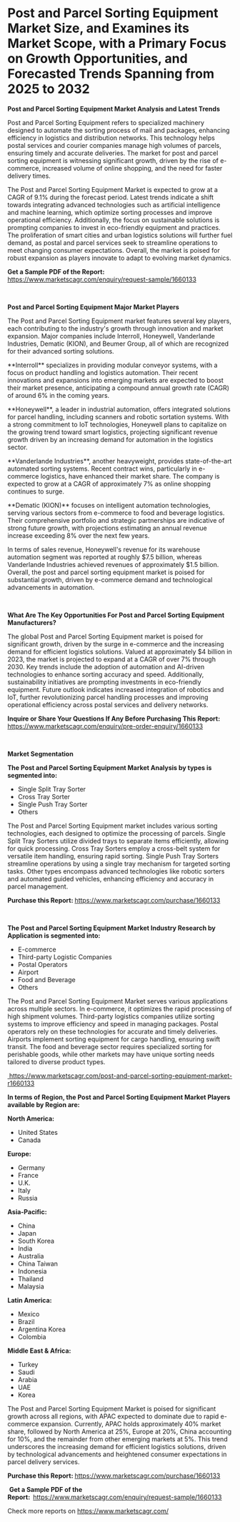 <p><h1>Post and Parcel Sorting Equipment Market Size, and Examines its Market Scope, with a Primary Focus on Growth Opportunities, and Forecasted Trends Spanning from 2025 to 2032</h1></p><p><strong>Post and Parcel Sorting Equipment Market Analysis and Latest Trends</strong></p>
<p><p>Post and Parcel Sorting Equipment refers to specialized machinery designed to automate the sorting process of mail and packages, enhancing efficiency in logistics and distribution networks. This technology helps postal services and courier companies manage high volumes of parcels, ensuring timely and accurate deliveries. The market for post and parcel sorting equipment is witnessing significant growth, driven by the rise of e-commerce, increased volume of online shopping, and the need for faster delivery times.</p><p>The Post and Parcel Sorting Equipment Market is expected to grow at a CAGR of 9.1% during the forecast period. Latest trends indicate a shift towards integrating advanced technologies such as artificial intelligence and machine learning, which optimize sorting processes and improve operational efficiency. Additionally, the focus on sustainable solutions is prompting companies to invest in eco-friendly equipment and practices. The proliferation of smart cities and urban logistics solutions will further fuel demand, as postal and parcel services seek to streamline operations to meet changing consumer expectations. Overall, the market is poised for robust expansion as players innovate to adapt to evolving market dynamics.</p></p>
<p><strong>Get a Sample PDF of the Report:&nbsp;</strong> <a href="https://www.marketscagr.com/enquiry/request-sample/1660133?utm_campaign=1889&utm_medium=2&utm_source=Github&utm_content=ia&utm_term=17012025&utm_id=post-and-parcel-sorting-equipment">https://www.marketscagr.com/enquiry/request-sample/1660133</a></p>
<p>&nbsp;</p>
<p><strong>Post and Parcel Sorting Equipment Major Market Players</strong></p>
<p><p>The Post and Parcel Sorting Equipment market features several key players, each contributing to the industry's growth through innovation and market expansion. Major companies include Interroll, Honeywell, Vanderlande Industries, Dematic (KION), and Beumer Group, all of which are recognized for their advanced sorting solutions.</p><p>**Interroll** specializes in providing modular conveyor systems, with a focus on product handling and logistics automation. Their recent innovations and expansions into emerging markets are expected to boost their market presence, anticipating a compound annual growth rate (CAGR) of around 6% in the coming years.</p><p>**Honeywell**, a leader in industrial automation, offers integrated solutions for parcel handling, including scanners and robotic sortation systems. With a strong commitment to IoT technologies, Honeywell plans to capitalize on the growing trend toward smart logistics, projecting significant revenue growth driven by an increasing demand for automation in the logistics sector.</p><p>**Vanderlande Industries**, another heavyweight, provides state-of-the-art automated sorting systems. Recent contract wins, particularly in e-commerce logistics, have enhanced their market share. The company is expected to grow at a CAGR of approximately 7% as online shopping continues to surge.</p><p>**Dematic (KION)** focuses on intelligent automation technologies, serving various sectors from e-commerce to food and beverage logistics. Their comprehensive portfolio and strategic partnerships are indicative of strong future growth, with projections estimating an annual revenue increase exceeding 8% over the next few years.</p><p>In terms of sales revenue, Honeywell's revenue for its warehouse automation segment was reported at roughly $7.5 billion, whereas Vanderlande Industries achieved revenues of approximately $1.5 billion. Overall, the post and parcel sorting equipment market is poised for substantial growth, driven by e-commerce demand and technological advancements in automation.</p></p>
<p>&nbsp;</p>
<p><strong>What Are The Key Opportunities For Post and Parcel Sorting Equipment Manufacturers?</strong></p>
<p><p>The global Post and Parcel Sorting Equipment market is poised for significant growth, driven by the surge in e-commerce and the increasing demand for efficient logistics solutions. Valued at approximately $4 billion in 2023, the market is projected to expand at a CAGR of over 7% through 2030. Key trends include the adoption of automation and AI-driven technologies to enhance sorting accuracy and speed. Additionally, sustainability initiatives are prompting investments in eco-friendly equipment. Future outlook indicates increased integration of robotics and IoT, further revolutionizing parcel handling processes and improving operational efficiency across postal services and delivery networks.</p></p>
<p><strong>Inquire or Share Your Questions If Any Before Purchasing This Report:</strong> <a href="https://www.marketscagr.com/enquiry/pre-order-enquiry/1660133?utm_campaign=1889&utm_medium=2&utm_source=Github&utm_content=ia&utm_term=17012025&utm_id=post-and-parcel-sorting-equipment">https://www.marketscagr.com/enquiry/pre-order-enquiry/1660133</a></p>
<p>&nbsp;</p>
<p><strong>Market Segmentation</strong></p>
<p><strong>The Post and Parcel Sorting Equipment Market Analysis by types is segmented into:</strong></p>
<p><ul><li>Single Split Tray Sorter</li><li>Cross Tray Sorter</li><li>Single Push Tray Sorter</li><li>Others</li></ul></p>
<p><p>The Post and Parcel Sorting Equipment market includes various sorting technologies, each designed to optimize the processing of parcels. Single Split Tray Sorters utilize divided trays to separate items efficiently, allowing for quick processing. Cross Tray Sorters employ a cross-belt system for versatile item handling, ensuring rapid sorting. Single Push Tray Sorters streamline operations by using a single tray mechanism for targeted sorting tasks. Other types encompass advanced technologies like robotic sorters and automated guided vehicles, enhancing efficiency and accuracy in parcel management.</p></p>
<p><strong>Purchase this Report:&nbsp;</strong><a href="https://www.marketscagr.com/purchase/1660133?utm_campaign=1889&utm_medium=2&utm_source=Github&utm_content=ia&utm_term=17012025&utm_id=post-and-parcel-sorting-equipment">https://www.marketscagr.com/purchase/1660133</a></p>
<p>&nbsp;</p>
<p><strong>The Post and Parcel Sorting Equipment Market Industry Research by Application is segmented into:</strong></p>
<p><ul><li>E-commerce</li><li>Third-party Logistic Companies</li><li>Postal Operators</li><li>Airport</li><li>Food and Beverage</li><li>Others</li></ul></p>
<p><p>The Post and Parcel Sorting Equipment Market serves various applications across multiple sectors. In e-commerce, it optimizes the rapid processing of high shipment volumes. Third-party logistics companies utilize sorting systems to improve efficiency and speed in managing packages. Postal operators rely on these technologies for accurate and timely deliveries. Airports implement sorting equipment for cargo handling, ensuring swift transit. The food and beverage sector requires specialized sorting for perishable goods, while other markets may have unique sorting needs tailored to diverse product types.</p></p>
<p><a href="https://www.marketscagr.com/post-and-parcel-sorting-equipment-market-r1660133?utm_campaign=1889&utm_medium=2&utm_source=Github&utm_content=ia&utm_term=17012025&utm_id=post-and-parcel-sorting-equipment">&nbsp;https://www.marketscagr.com/post-and-parcel-sorting-equipment-market-r1660133</a></p>
<p><strong>In terms of Region, the Post and Parcel Sorting Equipment Market Players available by Region are:</strong></p>
<p>
    <p> <strong> North America: </strong>
        <ul>
            <li>United States</li>
            <li>Canada</li>
        </ul>
        </p> 
    <p> <strong> Europe: </strong>
        <ul>
            <li>Germany</li>
            <li>France</li>
            <li>U.K.</li>
            <li>Italy</li>
            <li>Russia</li>
        </ul>
        </p> 
    <p> <strong> Asia-Pacific: </strong>
        <ul>
            <li>China</li>
            <li>Japan</li>
            <li>South Korea</li>
            <li>India</li>
            <li>Australia</li>
            <li>China Taiwan</li>
            <li>Indonesia</li>
            <li>Thailand</li>
            <li>Malaysia</li>
        </ul>
        </p> 
    <p> <strong> Latin America: </strong>
        <ul>
            <li>Mexico</li>
            <li>Brazil</li>
            <li>Argentina Korea</li>
            <li>Colombia</li>
        </ul>
        </p> 
    <p> <strong> Middle East & Africa: </strong>
        <ul>
            <li>Turkey</li>
            <li>Saudi</li>
            <li>Arabia</li>
            <li>UAE</li>
            <li>Korea</li>
        </ul>
    </p>
    </p>
<p><p>The Post and Parcel Sorting Equipment Market is poised for significant growth across all regions, with APAC expected to dominate due to rapid e-commerce expansion. Currently, APAC holds approximately 40% market share, followed by North America at 25%, Europe at 20%, China accounting for 10%, and the remainder from other emerging markets at 5%. This trend underscores the increasing demand for efficient logistics solutions, driven by technological advancements and heightened consumer expectations in parcel delivery services.</p></p>
<p><strong>Purchase this Report: </strong><a href="https://www.marketscagr.com/purchase/1660133?utm_campaign=1889&utm_medium=2&utm_source=Github&utm_content=ia&utm_term=17012025&utm_id=post-and-parcel-sorting-equipment">https://www.marketscagr.com/purchase/1660133</a></p>
<p>&nbsp;<strong>Get a Sample PDF of the Report:&nbsp;&nbsp;</strong><a href="https://www.marketscagr.com/enquiry/request-sample/1660133?utm_campaign=1889&utm_medium=2&utm_source=Github&utm_content=ia&utm_term=17012025&utm_id=post-and-parcel-sorting-equipment">https://www.marketscagr.com/enquiry/request-sample/1660133</a></p>
<p><strong></strong></p>
<p>Check more reports on <a href="https://www.marketscagr.com/?utm_campaign=1889&utm_medium=2&utm_source=Github&utm_content=ia&utm_term=17012025&utm_id=post-and-parcel-sorting-equipment">https://www.marketscagr.com/</a></p>
